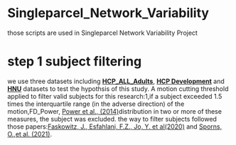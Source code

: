 # Singleparcel_Network_Variability
those scripts are used in Singleparcel Network Variability Project  
# step 1 subject filtering  

we use three datasets including [**HCP_ALL_Adults**](https://www.humanconnectome.org/), [**HCP Development**](https://www.humanconnectome.org/study/hcp-lifespan-development) and [**HNU**](http://fcon_1000.projects.nitrc.org/indi/CoRR/html/hnu_1.html) datasets to test the hypothsis of this study. A motion cutting threshold applied to filter valid subjects for this research:1,if a subject exceeded 1.5 times the interquartile range (in the adverse direction) of the motion,FD_Power, [Power et al., (2014)](https://www.ncbi.nlm.nih.gov/pmc/articles/PMC3849338/)distribution in two or more of these measures, the subject was excluded. the way to filter subjects followed those papers:[Faskowitz, J., Esfahlani, F.Z., Jo, Y. et al(2020)](https://www.nature.com/articles/s41593-020-00719-y#Abs1) and [Sporns, O.,et al. (2021)](https://direct.mit.edu/netn/article/5/2/405/97538). 

